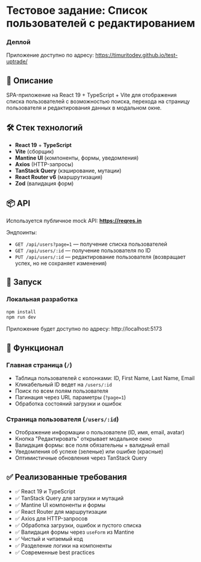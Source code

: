 # Тестовое задание: Список пользователей с редактированием

### Деплой

Приложение доступно по адресу: https://timuritodev.github.io/test-uptrade/

## 🎯 Описание

SPA-приложение на React 19 + TypeScript + Vite для отображения списка пользователей с возможностью поиска, перехода на страницу пользователя и редактирования данных в модальном окне.

## 🛠 Стек технологий

- **React 19** + **TypeScript**
- **Vite** (сборщик)
- **Mantine UI** (компоненты, формы, уведомления)
- **Axios** (HTTP-запросы)
- **TanStack Query** (кэширование, мутации)
- **React Router v6** (маршрутизация)
- **Zod** (валидация форм)

## 📦 API

Используется публичное mock API: **https://reqres.in**

Эндпоинты:

- `GET /api/users?page=1` — получение списка пользователей
- `GET /api/users/:id` — получение пользователя по ID
- `PUT /api/users/:id` — редактирование пользователя (возвращает успех, но не сохраняет изменения)

## 🚀 Запуск

### Локальная разработка

```bash
npm install
npm run dev
```

Приложение будет доступно по адресу: http://localhost:5173

## 📄 Функционал

### Главная страница (`/`)

- Таблица пользователей с колонками: ID, First Name, Last Name, Email
- Кликабельный ID ведет на `/users/:id`
- Поиск по всем полям пользователя
- Пагинация через URL параметры (`?page=1`)
- Обработка состояний загрузки и ошибок

### Страница пользователя (`/users/:id`)

- Отображение информации о пользователе (ID, имя, email, avatar)
- Кнопка "Редактировать" открывает модальное окно
- Валидация формы: все поля обязательны + валидный email
- Уведомления об успехе (зеленые) или ошибке (красные)
- Оптимистичные обновления через TanStack Query

## ✅ Реализованные требования

- ✅ React 19 и TypeScript
- ✅ TanStack Query для загрузки и мутаций
- ✅ Mantine UI компоненты и формы
- ✅ React Router для маршрутизации
- ✅ Axios для HTTP-запросов
- ✅ Обработка загрузки, ошибок и пустого списка
- ✅ Валидация формы через `useForm` из Mantine
- ✅ Чистый и читаемый код
- ✅ Разделение логики на компоненты
- ✅ Современные best practices
